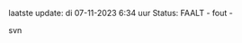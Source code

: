 laatste update: 
di 07-11-2023  6:34   uur 
Status: FAALT - fout - 
<div class="service R">svn</div>